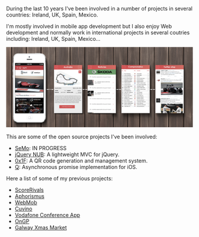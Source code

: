 

During the last 10 years I've been involved in a number of projects in several countries: Ireland, UK, Spain, Mexico.

I'm mostly involved in mobile app development but I also enjoy Web development and normally work in international projects in several coutries including: Ireland, UK, Spain, Mexico...

![Javier Loriente](/assets/ongp-banner.png)

This are some of the open source projects I've been involved:

* [SeMo](https://github.com/innerfunction/semo-core-and): IN PROGRESS
* [jQuery NUB](https://github.com/innerfunction/Nub): A lightweight MVC for jQuery.
* [0x1F](https://github.com/innerfunction/0x1F): A QR code generation and management system.
* [Q](https://github.com/innerfunction/Q-ios): Asynchronous promise implementation for iOS.

Here a list of some of my previous projects:

* [ScoreRivals](http://scorerivals.com/)
* [Aphorismus](http://aphorism.us/)
* [WebMob](http://webmob.es)
* [Cuvino](http://cuvino.com)
* [Vodafone Conference App](http://doit-mobile.com/project/the-vodafone-conference-call-app/)
* [OnGP](http://doit-mobile.com/project/the-onf1-app/)
* [Galway Xmas Market](http://doit-mobile.com/project/the-galway-continental-christmas-market-app/)
